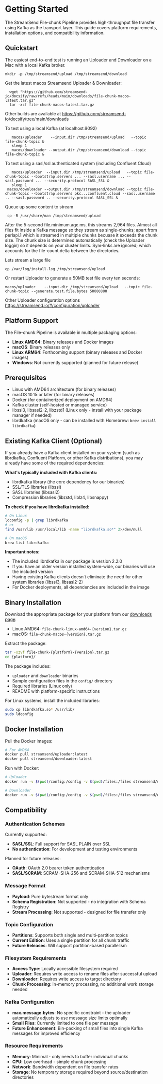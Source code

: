 # Getting Started

The StreamSend File-chunk Pipeline provides high-throughput file transfer using Kafka as the transport layer. This guide covers platform requirements, installation options, and compatibility information.

## Quickstart

The easiest end-to-end test is running an Uploader and Downloader on a Mac with a local Kafka broker.
```text
mkdir -p /tmp/streamsend/upload /tmp/streamsend/download
```

Get the latest macos Streamsend Uploader & Downloader:
```text
  wget "https://github.com/streamsend-io/docsify/raw/refs/heads/main/downloads/file-chunk-macos-latest.tar.gz"
  tar -xzf file-chunk-macos-latest.tar.gz
```
Other builds are available at https://github.com/streamsend-io/docsify/tree/main/downloads

To test using a local Kafka (at localhost:9092)
```text
   macos/uploader    --input.dir /tmp/streamsend/upload   --topic file-chunk-topic &
   sleep 1
   macos/downloader --output.dir /tmp/streamsend/download --topic file-chunk-topic &
```

To test using a sasl/ssl authenticated system (including Confluent Cloud)
```text
   macos/uploader  --input.dir /tmp/streamsend/upload   --topic file-chunk-topic --bootstrap.servers ... --sasl.username ... --sasl.password ... --security.protocol SASL_SSL &
   sleep 1
 macos/downloader --output.dir /tmp/streamsend/download --topic file-chunk-topic --bootstrap.servers pkc...confluent.cloud --sasl.username .. --sasl.password .. --security.protocol SASL_SSL &
```

Queue up some content to stream
```text
 cp -R /usr/share/man /tmp/streamsend/upload
```
After the 5-second file.minimum.age.ms, this streams 2,964 files.
Almost all files fit inside a Kafka message so they stream as single-chunks; apart from perlapi.1 which is streamed in multiple chunks becuase it exceeds the chunk size. The chunk size is determined automatically (check the Uploader loggin) so it depends on your cluster limits.
Sym-links are ignored; which accounts for the file-count delta between the directories. 

Lets stream a large file 
```text
cp /var/log/install.log /tmp/streamsend/upload
```

Or restart Uploader to generate a 50MB test file every ten seconds:
```text
macos/uploader    --input.dir /tmp/streamsend/upload   --topic file-chunk-topic --generate.test.file.bytes 50000000
```

Other Uploader configuration options https://streamsend.io/#/configuration/uploader


## Platform Support

The File-chunk Pipeline is available in multiple packaging options:

- **Linux AMD64**: Binary releases and Docker images
- **macOS**: Binary releases only
- **Linux ARM64**: Forthcoming support (binary releases and Docker images)
- **Windows**: Not currently supported (planned for future release)

## Prerequisites

- Linux with AMD64 architecture (for binary releases)
- macOS 10.15 or later (for binary releases)
- Docker (for containerized deployment on AMD64)
- Kafka cluster (self-hosted or managed service)
- libssl3, libsasl2-2, libzstd1 (Linux only - install with your package manager if needed)
- librdkafka (macOS only - can be installed with Homebrew: `brew install librdkafka`)

## Existing Kafka Client (Optional)

If you already have a Kafka client installed on your system (such as librdkafka, Confluent Platform, or other Kafka distributions), you may already have some of the required dependencies:

**What's typically included with Kafka clients:**
- librdkafka library (the core dependency for our binaries)
- SSL/TLS libraries (libssl)
- SASL libraries (libsasl2)
- Compression libraries (libzstd, liblz4, libsnappy)

**To check if you have librdkafka installed:**
```bash
# On Linux
ldconfig -p | grep librdkafka
# or
find /usr/lib /usr/local/lib -name "librdkafka.so*" 2>/dev/null

# On macOS
brew list librdkafka
```

**Important notes:**
- The included librdkafka in our package is version 2.2.0
- If you have an older version installed system-wide, our binaries will use the included version
- Having existing Kafka clients doesn't eliminate the need for other system libraries (libssl3, libsasl2-2)
- For Docker deployments, all dependencies are included in the image

## Binary Installation

Download the appropriate package for your platform from our [downloads page](https://github.com/streamsend-io/docsify/tree/main/downloads):
- Linux AMD64: `file-chunk-linux-amd64-{version}.tar.gz`
- macOS: `file-chunk-macos-{version}.tar.gz`

Extract the package:
```bash
tar -xzvf file-chunk-{platform}-{version}.tar.gz
cd {platform}/
```

The package includes:
- `uploader` and `downloader` binaries
- Sample configuration files in the `config/` directory
- Required libraries (Linux only)
- README with platform-specific instructions

For Linux systems, install the included libraries:
```bash
sudo cp librdkafka.so* /usr/lib/
sudo ldconfig
```

## Docker Installation

Pull the Docker images:
```bash
# For AMD64
docker pull streamsend/uploader:latest
docker pull streamsend/downloader:latest
```

Run with Docker:
```bash
# Uploader
docker run -v $(pwd)/config:/config -v $(pwd)/files:/files streamsend/uploader:latest

# Downloader
docker run -v $(pwd)/config:/config -v $(pwd)/files:/files streamsend/downloader:latest
```



## Compatibility

### Authentication Schemes

Currently supported:
- **SASL/SSL**: Full support for SASL PLAIN over SSL
- **No authentication**: For development and testing environments

Planned for future releases:
- **OAuth**: OAuth 2.0 bearer token authentication
- **SASL/SCRAM**: SCRAM-SHA-256 and SCRAM-SHA-512 mechanisms

### Message Format

- **Payload**: Pure bytestream format only
- **Schema Registration**: Not supported - no integration with Schema Registry
- **Stream Processing**: Not supported - designed for file transfer only

### Topic Configuration

- **Partitions**: Supports both single and multi-partition topics
- **Current Edition**: Uses a single partition for all chunk traffic
- **Future Releases**: Will support partition-based parallelism

### Filesystem Requirements

- **Access Type**: Locally accessible filesystem required
- **Uploader**: Requires write access to rename files after successful upload
- **Downloader**: Requires write access to target directory
- **Chunk Processing**: In-memory processing, no additional work storage needed

### Kafka Configuration

- **max.message.bytes**: No specific constraint - the uploader automatically adjusts to use message size limits optimally
- **Small Files**: Currently limited to one file per message
- **Future Enhancement**: Bin-packing of small files into single Kafka messages for improved efficiency

### Resource Requirements

- **Memory**: Minimal - only needs to buffer individual chunks
- **CPU**: Low overhead - simple chunk processing
- **Network**: Bandwidth dependent on file transfer rates
- **Storage**: No temporary storage required beyond source/destination directories

